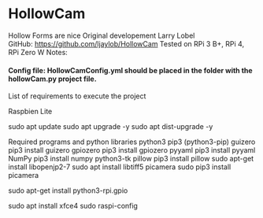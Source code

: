 # HollowCam
Hollow Forms are nice
Original developement Larry Lobel  
GitHub: https://github.com/ljaylob/HollowCam
Tested on RPi 3 B+, RPi 4, RPi Zero W
Notes:

#### Config file: HollowCamConfig.yml should be placed in the folder with the hollowCam.py project file. ####

List of requirements to execute the project

Raspbien Lite

sudo apt update
sudo apt upgrade -y
sudo apt dist-upgrade -y

Required programs and python libraries
python3
pip3 (python3-pip)
guizero pip3 install guizero
gpiozero pip3 install gpiozero
pyyaml pip3 install pyyaml
NumPy pip3 install numpy
python3-tk
pillow pip3 install pillow
sudo apt-get install libopenjp2-7
sudo apt install libtiff5
picamera sudo pip3 install picamera

sudo apt-get install python3-rpi.gpio

sudo apt install xfce4
sudo raspi-config

